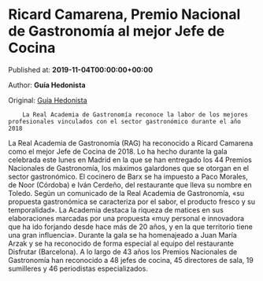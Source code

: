 
# Ricard Camarena, Premio Nacional de Gastronomía al mejor Jefe de Cocina

Published at: **2019-11-04T00:00:00+00:00**

Author: **Guía Hedonista**

Original: [Guía Hedonista](https://valenciaplaza.com/ricard-camarena-premio-nacional-de-gastronomia-al-mejor-jefe-de-cocina)


        La Real Academia de Gastronomía reconoce la labor de los mejores profesionales vinculados con el sector gastronómico durante el año 2018
      
La Real Academia de Gastronomía (RAG) ha reconocido a Ricard Camarena como el mejor Jefe de Cocina de 2018. Lo ha hecho durante la gala celebrada este lunes en Madrid en la que se han entregado los 44 Premios Nacionales de Gastronomía, los máximos galardones que se otorgan en el sector gastronómico. El cocinero de Barx se ha impuesto a Paco Morales, de Noor (Córdoba) e Iván Cerdeño, del restaurante que lleva su nombre en Toledo.
Según un comunicado de la Real Academia de Gastronomía, «su propuesta gastronómica se caracteriza por el sabor, el producto fresco y su temporalidad». La Academia destaca la riqueza de matices en sus elaboraciones marcadas por una propuesta «muy personal e innovadora que ha ido forjando desde hace más de 20 años, y en la que territorio tiene una gran influencia».
Durante la gala se ha homenajeado a Juan María Arzak y se ha reconocido de forma especial al equipo del restaurante Disfrutar (Barcelona). A lo largo de 43 años los Premios Nacionales de Gastronomía han reconocido a 48 jefes de cocina, 45 directores de sala, 19 sumilleres y 46 periodistas especializados.
